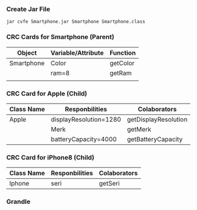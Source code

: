 ### Create Jar File
```
jar cvfe Smartphone.jar Smartphone Smartphone.class
```

### CRC Cards for Smartphone (Parent)
| Object     | Variable/Attribute | Function |
|------------|--------------------|----------|
| Smartphone | Color              | getColor |
|            | ram=8              | getRam   |
|            |                    |          |

### CRC Card for Apple (Child)
| Class Name | Responbilities         | Colaborators         |
|------------|------------------------|----------------------|
| Apple      | displayResolution=1280 | getDisplayResolution |
|            | Merk                   | getMerk              |
|            | batteryCapacity=4000   | getBatteryCapacity   |

### CRC Card for iPhone8 (Child)
| Class Name | Responbilities | Colaborators |
|------------|----------------|--------------|
| Iphone     | seri           | getSeri      |


### Grandle
